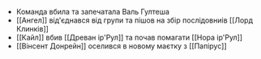 - Команда вбила та запечатала Валь Гултеша
- [[Ангел]] від'єднався від групи та пішов на збір послідовниів [[Лорд Клинків]]
- [[Кайл]] вбив [[Древан ір'Рул]] та почав помагати [[Нора ір'Рул]]
- [[Вінсент Донрейн]] оселився в новому маєтку з [[Папірус]]